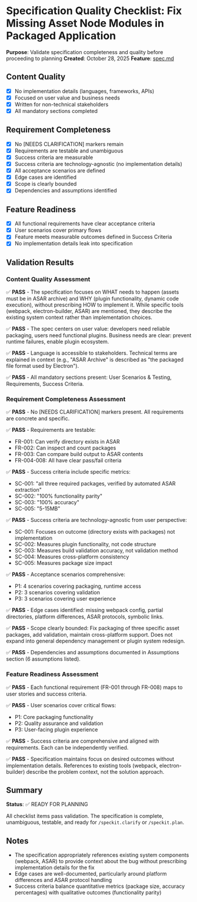 # Specification Quality Checklist: Fix Missing Asset Node Modules in Packaged Application

**Purpose**: Validate specification completeness and quality before proceeding to planning
**Created**: October 28, 2025
**Feature**: [spec.md](../spec.md)

## Content Quality

- [x] No implementation details (languages, frameworks, APIs)
- [x] Focused on user value and business needs
- [x] Written for non-technical stakeholders
- [x] All mandatory sections completed

## Requirement Completeness

- [x] No [NEEDS CLARIFICATION] markers remain
- [x] Requirements are testable and unambiguous
- [x] Success criteria are measurable
- [x] Success criteria are technology-agnostic (no implementation details)
- [x] All acceptance scenarios are defined
- [x] Edge cases are identified
- [x] Scope is clearly bounded
- [x] Dependencies and assumptions identified

## Feature Readiness

- [x] All functional requirements have clear acceptance criteria
- [x] User scenarios cover primary flows
- [x] Feature meets measurable outcomes defined in Success Criteria
- [x] No implementation details leak into specification

## Validation Results

### Content Quality Assessment

✅ **PASS** - The specification focuses on WHAT needs to happen (assets must be in ASAR archive) and WHY (plugin functionality, dynamic code execution), without prescribing HOW to implement it. While specific tools (webpack, electron-builder, ASAR) are mentioned, they describe the existing system context rather than implementation choices.

✅ **PASS** - The spec centers on user value: developers need reliable packaging, users need functional plugins. Business needs are clear: prevent runtime failures, enable plugin ecosystem.

✅ **PASS** - Language is accessible to stakeholders. Technical terms are explained in context (e.g., "ASAR Archive" is described as "the packaged file format used by Electron").

✅ **PASS** - All mandatory sections present: User Scenarios & Testing, Requirements, Success Criteria.

### Requirement Completeness Assessment

✅ **PASS** - No [NEEDS CLARIFICATION] markers present. All requirements are concrete and specific.

✅ **PASS** - Requirements are testable:
- FR-001: Can verify directory exists in ASAR
- FR-002: Can inspect and count packages
- FR-003: Can compare build output to ASAR contents
- FR-004-008: All have clear pass/fail criteria

✅ **PASS** - Success criteria include specific metrics:
- SC-001: "all three required packages, verified by automated ASAR extraction"
- SC-002: "100% functionality parity"
- SC-003: "100% accuracy"
- SC-005: "5-15MB"

✅ **PASS** - Success criteria are technology-agnostic from user perspective:
- SC-001: Focuses on outcome (directory exists with packages) not implementation
- SC-002: Measures plugin functionality, not code structure
- SC-003: Measures build validation accuracy, not validation method
- SC-004: Measures cross-platform consistency
- SC-005: Measures package size impact

✅ **PASS** - Acceptance scenarios comprehensive:
- P1: 4 scenarios covering packaging, runtime access
- P2: 3 scenarios covering validation
- P3: 3 scenarios covering user experience

✅ **PASS** - Edge cases identified: missing webpack config, partial directories, platform differences, ASAR protocols, symbolic links.

✅ **PASS** - Scope clearly bounded: Fix packaging of three specific asset packages, add validation, maintain cross-platform support. Does not expand into general dependency management or plugin system redesign.

✅ **PASS** - Dependencies and assumptions documented in Assumptions section (6 assumptions listed).

### Feature Readiness Assessment

✅ **PASS** - Each functional requirement (FR-001 through FR-008) maps to user stories and success criteria.

✅ **PASS** - User scenarios cover critical flows:
- P1: Core packaging functionality
- P2: Quality assurance and validation
- P3: User-facing plugin experience

✅ **PASS** - Success criteria are comprehensive and aligned with requirements. Each can be independently verified.

✅ **PASS** - Specification maintains focus on desired outcomes without implementation details. References to existing tools (webpack, electron-builder) describe the problem context, not the solution approach.

## Summary

**Status**: ✅ READY FOR PLANNING

All checklist items pass validation. The specification is complete, unambiguous, testable, and ready for `/speckit.clarify` or `/speckit.plan`.

## Notes

- The specification appropriately references existing system components (webpack, ASAR) to provide context about the bug without prescribing implementation details for the fix
- Edge cases are well-documented, particularly around platform differences and ASAR protocol handling
- Success criteria balance quantitative metrics (package size, accuracy percentages) with qualitative outcomes (functionality parity)

